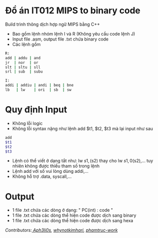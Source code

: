 # Đồ án IT012 MIPS to binary code
Build trình thông dịch hợp ngữ MIPS bằng C++ 

* Bao gồm lệnh nhóm lệnh I và R (Không yêu cầu code lệnh J)
* Input file .asm, output file .txt chứa binary code
* Các lệnh gồm
```bash
R:
add | addu | and
jr  | nor  | or
slt | sltu | sll
srl | sub  | subu

I:
addi | addiu | andi | beq | bne
lb   | lw    | ori  | sb  | sw
```
# Quy định Input
+ Không lỗi logic
+ Không lỗi syntax nặng như lệnh add $t1, $t2, $t3 mà lại input như sau
```bash
add
$t1
$t2
$t3
```
+ Lệnh có thể viết ở dạng tắt như: lw $s1, ($s2) thay cho lw $s1, 0($s2),... tuy nhiên không được thiếu tham số trong lệnh
+ Lệnh add với số vui lòng dùng addi,...
+ Không hỗ trợ .data, syscall,...

# Output
+ 1 file .txt chứa các dòng ở dạng: " PC(int) : code "
+ 1 file .txt chứa các dòng thể hiện code được dịch sang binary
+ 1 file .txt chứa các dòng thể hiện code được dịch sang hexa

*Contributors:[ Aph3li0s](https://github.com/Aph3li0s), [whynotkimhari](https://github.com/whynotkimhari), [phamtruc-work
](https://github.com/phamtruc-work)*
